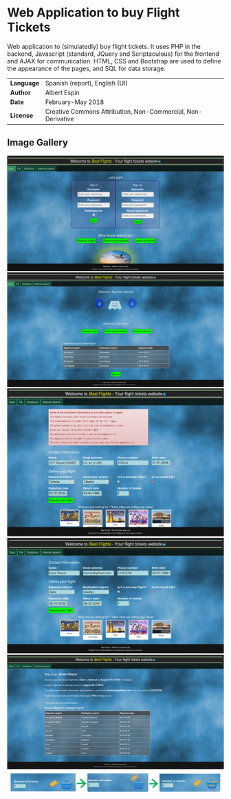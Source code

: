 # Web Application to buy Flight Tickets

Web application to (simulatedly) buy flight tickets. It uses PHP in the backend, Javascript (standard, JQuery and Scriptaculous) for the frontend and AJAX for communication. HTML, CSS and Bootstrap are used to define the appearance of the pages, and SQL for data storage.

| | |
|-|-|
| **Language**   | Spanish (report), English (UI) |
| **Author** | Albert Espín |
| **Date**  | February-May 2018  |
| **License** |  Creative Commons Attribution, Non-Commercial, Non-Derivative |


## Image Gallery

![](image.png)
![](logged.png)
![](checks.png)
![](flight.png)
![](table.png)
![](tickets.png)
